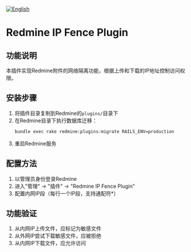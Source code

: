 [![English](https://img.shields.io/badge/English-Click-yellow)](README.md)
# Redmine IP Fence Plugin

## 功能说明
本插件实现Redmine附件的网络隔离功能，根据上传和下载的IP地址控制访问权限。

## 安装步骤
1. 将插件目录复制到Redmine的`plugins/`目录下
2. 在Redmine目录下执行数据库迁移：
   ```bash
   bundle exec rake redmine:plugins:migrate RAILS_ENV=production
   ```
3. 重启Redmine服务

## 配置方法
1. 以管理员身份登录Redmine
2. 进入"管理" → "插件" → "Redmine IP Fence Plugin"
3. 配置内网IP段（每行一个IP段，支持通配符*）

## 功能验证
1. 从内网IP上传文件，应标记为敏感文件
2. 从外网IP尝试下载敏感文件，应被拒绝
3. 从内网IP下载文件，应允许访问
